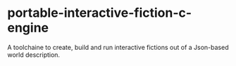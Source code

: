 # portable-interactive-fiction-c-engine
A toolchaine to create, build and run interactive fictions out of a Json-based world description.
